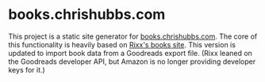 # books.chrishubbs.com

This project is a static site generator for [books.chrishubbs.com](https://books.chrishubbs.com). The core of this functionality is heavily based on [Rixx's books site](https://github.com/rixx/books.rixx.de). This version is updated to import book data from a Goodreads export file. (Rixx leaned on the Goodreads developer API, but Amazon is no longer providing developer keys for it.)
